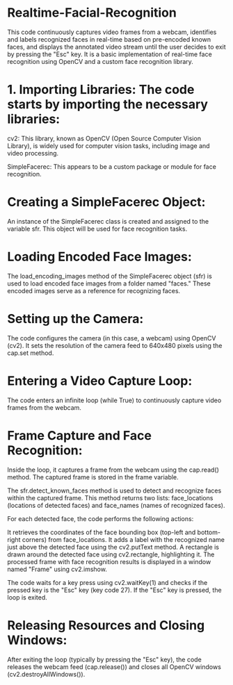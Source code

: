 # Realtime-Facial-Recognition
This code continuously captures video frames from a webcam, identifies and labels recognized faces in real-time based on pre-encoded known faces, and displays the annotated video stream until the user decides to exit by pressing the "Esc" key. It is a basic implementation of real-time face recognition using OpenCV and a custom face recognition library.

# 1. Importing Libraries: The code starts by importing the necessary libraries:

cv2: This library, known as OpenCV (Open Source Computer Vision Library), is widely used for computer vision tasks, including image and video processing.

SimpleFacerec: This appears to be a custom package or module for face recognition.

# Creating a SimpleFacerec Object: 
An instance of the SimpleFacerec class is created and assigned to the variable sfr. This object will be used for face recognition tasks.

# Loading Encoded Face Images: 
The load_encoding_images method of the SimpleFacerec object (sfr) is used to load encoded face images from a folder named "faces." These encoded images serve as a reference for recognizing faces.

# Setting up the Camera: 
The code configures the camera (in this case, a webcam) using OpenCV (cv2). It sets the resolution of the camera feed to 640x480 pixels using the cap.set method.

# Entering a Video Capture Loop: 
The code enters an infinite loop (while True) to continuously capture video frames from the webcam.

# Frame Capture and Face Recognition:

Inside the loop, it captures a frame from the webcam using the cap.read() method. The captured frame is stored in the frame variable.

The sfr.detect_known_faces method is used to detect and recognize faces within the captured frame. This method returns two lists: face_locations (locations of detected faces) and face_names (names of recognized faces).

For each detected face, the code performs the following actions:

It retrieves the coordinates of the face bounding box (top-left and bottom-right corners) from face_locations.
It adds a label with the recognized name just above the detected face using the cv2.putText method.
A rectangle is drawn around the detected face using cv2.rectangle, highlighting it.
The processed frame with face recognition results is displayed in a window named "Frame" using cv2.imshow.

The code waits for a key press using cv2.waitKey(1) and checks if the pressed key is the "Esc" key (key code 27). If the "Esc" key is pressed, the loop is exited.

# Releasing Resources and Closing Windows: 
After exiting the loop (typically by pressing the "Esc" key), the code releases the webcam feed (cap.release()) and closes all OpenCV windows (cv2.destroyAllWindows()).
